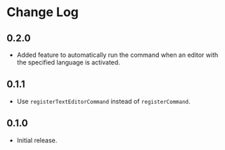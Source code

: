 # Change Log

## 0.2.0

- Added feature to automatically run the command when an editor with the specified language is activated.

## 0.1.1

- Use `registerTextEditorCommand` instead of `registerCommand`.

## 0.1.0

- Initial release.
